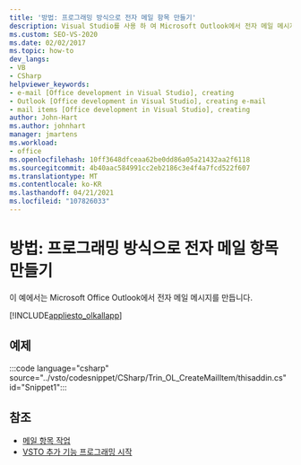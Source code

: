```yaml
---
title: '방법: 프로그래밍 방식으로 전자 메일 항목 만들기'
description: Visual Studio를 사용 하 여 Microsoft Outlook에서 전자 메일 메시지를 프로그래밍 방식으로 만드는 방법을 알아봅니다.
ms.custom: SEO-VS-2020
ms.date: 02/02/2017
ms.topic: how-to
dev_langs:
- VB
- CSharp
helpviewer_keywords:
- e-mail [Office development in Visual Studio], creating
- Outlook [Office development in Visual Studio], creating e-mail
- mail items [Office development in Visual Studio], creating
author: John-Hart
ms.author: johnhart
manager: jmartens
ms.workload:
- office
ms.openlocfilehash: 10ff3648dfceaa62be0dd86a05a21432aa2f6118
ms.sourcegitcommit: 4b40aac584991cc2eb2186c3e4f4a7fcd522f607
ms.translationtype: MT
ms.contentlocale: ko-KR
ms.lasthandoff: 04/21/2021
ms.locfileid: "107826033"
---
```

# <a name="how-to-programmatically-create-an-email-item"></a>방법: 프로그래밍 방식으로 전자 메일 항목 만들기
  이 예에서는 Microsoft Office Outlook에서 전자 메일 메시지를 만듭니다.

 [!INCLUDE[appliesto_olkallapp](../vsto/includes/appliesto-olkallapp-md.md)]

## <a name="example"></a>예제
 :::code language="csharp" source="../vsto/codesnippet/CSharp/Trin_OL_CreateMailItem/thisaddin.cs" id="Snippet1":::

## <a name="see-also"></a>참조
- [메일 항목 작업](../vsto/working-with-mail-items.md)
- [VSTO 추가 기능 프로그래밍 시작](../vsto/getting-started-programming-vsto-add-ins.md)
